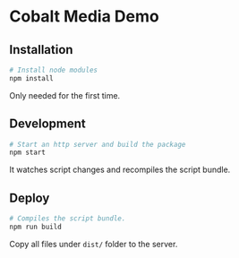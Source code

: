 # Cobalt Media Demo

## Installation

```bash
# Install node modules
npm install
```
Only needed for the first time.

## Development

```bash
# Start an http server and build the package
npm start
```

It watches script changes and recompiles the script bundle.


## Deploy
```bash
# Compiles the script bundle.
npm run build
```

Copy all files under `dist/` folder to the server.

